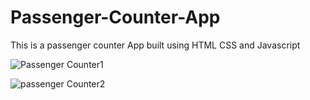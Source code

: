 # Passenger-Counter-App

This is a passenger counter App built using HTML CSS and Javascript


![Passenger Counter1](https://user-images.githubusercontent.com/86801890/161314059-c8c02aa5-9bf4-4fb0-b59b-bafc0ef1bcc1.png)

![passenger Counter2](https://user-images.githubusercontent.com/86801890/161314170-55a84853-bc6e-4a35-ba6d-ca222562e5d9.png)
